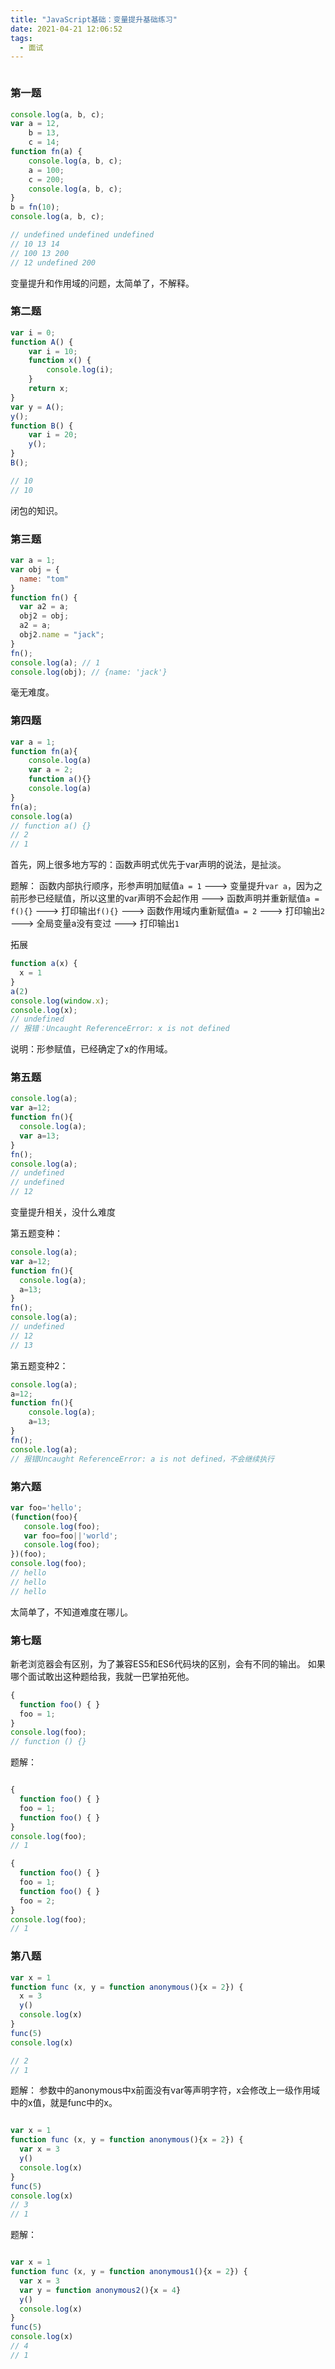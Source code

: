 ```yaml
---
title: "JavaScript基础：变量提升基础练习"
date: 2021-04-21 12:06:52
tags:
  - 面试
---
```


<!--banner-pic|sticker|content-img|content-img-half-->

<img alt="" class="banner-pic" src="https://slybootslion-blog.oss-cn-chengdu.aliyuncs.com/blog-head/2021-04-20/a41a396e65ab96a8994e52818e5069c2.jpg?x-oss-process=image/auto-orient,1/quality,q_80/watermark,text_c2x5Ym9vdHNsaW9u,color_ffffff,size_40,shadow_70,t_74,x_10,y_10"/>

### 第一题

```js
console.log(a, b, c); 
var a = 12,
    b = 13,
    c = 14;
function fn(a) {
    console.log(a, b, c); 
    a = 100;
    c = 200;
    console.log(a, b, c); 
}
b = fn(10);
console.log(a, b, c); 

// undefined undefined undefined
// 10 13 14
// 100 13 200
// 12 undefined 200
```

变量提升和作用域的问题，太简单了，不解释。

### 第二题

```js
var i = 0;
function A() {
    var i = 10;
    function x() {
        console.log(i);
    }
    return x;
}
var y = A();
y();
function B() {
    var i = 20;
    y();
}
B();

// 10
// 10
```

闭包的知识。

### 第三题

```js
var a = 1;
var obj = {
  name: "tom"
}
function fn() {
  var a2 = a;
  obj2 = obj;
  a2 = a;
  obj2.name = "jack";
}
fn();
console.log(a); // 1
console.log(obj); // {name: 'jack'}
```

毫无难度。

### 第四题

```js
var a = 1;
function fn(a){
    console.log(a)
    var a = 2;
    function a(){}
    console.log(a)
}
fn(a);
console.log(a)
// function a() {}
// 2
// 1
```

首先，网上很多地方写的：函数声明式优先于var声明的说法，是扯淡。

题解：
函数内部执行顺序，形参声明加赋值`a = 1` ---> 变量提升`var a`，因为之前形参已经赋值，所以这里的var声明不会起作用 ---> 函数声明并重新赋值`a = f(){}` ---> 打印输出`f(){}` ---> 函数作用域内重新赋值`a = 2` ---> 打印输出`2` ---> 全局变量a没有变过 ---> 打印输出`1`

拓展

```js
function a(x) {
  x = 1
}
a(2)
console.log(window.x);
console.log(x);
// undefined
// 报错：Uncaught ReferenceError: x is not defined
```

说明：形参赋值，已经确定了x的作用域。

### 第五题

```js
console.log(a); 
var a=12; 
function fn(){
  console.log(a); 
  var a=13;   
}
fn();   
console.log(a);
// undefined
// undefined
// 12
```

变量提升相关，没什么难度


第五题变种：

```js
console.log(a); 
var a=12;
function fn(){
  console.log(a);
  a=13;
}
fn();
console.log(a);
// undefined
// 12
// 13
```

第五题变种2：

```js
console.log(a);
a=12;
function fn(){
    console.log(a);
    a=13;   
}
fn();
console.log(a);
// 报错Uncaught ReferenceError: a is not defined，不会继续执行
```

<!-- more -->

### 第六题

```js
var foo='hello'; 
(function(foo){
   console.log(foo);
   var foo=foo||'world';
   console.log(foo);
})(foo);
console.log(foo);
// hello
// hello
// hello
```

太简单了，不知道难度在哪儿。

### 第七题

新老浏览器会有区别，为了兼容ES5和ES6代码块的区别，会有不同的输出。
如果哪个面试敢出这种题给我，我就一巴掌拍死他。

```js
{
  function foo() { }
  foo = 1;
}
console.log(foo);
// function () {}
```

题解：

<img alt="" class="content-img" src="https://slybootslion-blog.oss-cn-chengdu.aliyuncs.com/blog/2021-04-21/3e61d1d50fdfee7f7b674b34b2e9082e.png?x-oss-process=image/auto-orient,1/quality,q_80/watermark,text_c2x5Ym9vdHNsaW9u,color_ffffff,size_40,shadow_70,t_74,x_10,y_10"/>

```js
{
  function foo() { }
  foo = 1;
  function foo() { }
}
console.log(foo);
// 1
```

```js
{
  function foo() { }
  foo = 1;
  function foo() { }
  foo = 2;
}
console.log(foo);
// 1
```

### 第八题

```js
var x = 1
function func (x, y = function anonymous(){x = 2}) {
  x = 3
  y()
  console.log(x)
}
func(5)
console.log(x)

// 2
// 1
```

题解：
参数中的anonymous中x前面没有var等声明字符，x会修改上一级作用域中的x值，就是func中的x。

<img alt="" class="content-img" src="https://slybootslion-blog.oss-cn-chengdu.aliyuncs.com/blog/2021-04-21/ffd0da8362e78bbabb4988ba860a8daa.png?x-oss-process=image/auto-orient,1/quality,q_80/watermark,text_c2x5Ym9vdHNsaW9u,color_ffffff,size_40,shadow_70,t_74,x_10,y_10"/>

```js
var x = 1
function func (x, y = function anonymous(){x = 2}) {
  var x = 3
  y()
  console.log(x)
}
func(5)
console.log(x)
// 3
// 1
```

题解：

<img alt="" class="content-img" src="https://slybootslion-blog.oss-cn-chengdu.aliyuncs.com/blog/2021-04-21/9b882861471b4d94ccd2410e1a249a30.png?x-oss-process=image/auto-orient,1/quality,q_80/watermark,text_c2x5Ym9vdHNsaW9u,color_ffffff,size_40,shadow_70,t_74,x_10,y_10"/>

```js
var x = 1
function func (x, y = function anonymous1(){x = 2}) {
  var x = 3
  var y = function anonymous2(){x = 4}
  y()
  console.log(x)
}
func(5)
console.log(x)
// 4
// 1
```
